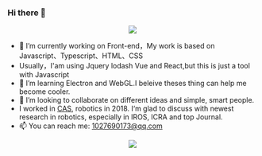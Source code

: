 ### Hi there 👋

<div align="center">
  <img src="https://github-readme-stats.vercel.app/api?username=Kun8018&show_icons=true&bg_color=#F472B6&count_private=true&show_icons=true&include_all_commits=true" />
</div>

- 🔭 I’m currently working on Front-end，My work is based on Javascript、Typescript、HTML、CSS
- Usually，I'am using Jquery lodash Vue and React,but this is just a tool with Javascript
- 🌱 I’m learning Electron and WebGL.I beleive theses thing can help me become cooler. 
- 👯 I’m looking to collaborate on different ideas and simple, smart people.
- I worked in [CAS](http://bigsmilelab.ac.cn/cn/home.html), robotics in 2018. I‘m glad to discuss with newest research in robotics, especially in IROS, ICRA and top Journal.
- 📫 You can reach me: 1027690173@qq.com
<!--
**Kun8018/Kun8018** is a ✨ _special_ ✨ repository because its `README.md` (this file) appears on your GitHub profile.

Here are some ideas to get you started:


- 🌱 I’m currently learning ...
- 👯 I’m looking to collaborate on ...
- 🤔 I’m looking for help with ...
- 💬 Ask me about ...
- 📫 How to reach me: ...
- 😄 Pronouns: ...
- ⚡ Fun fact: ...
-->


<div align="center">
  <img align="center" src="https://github-readme-stats.vercel.app/api/top-langs/?username=Kun8018&hide=html&count_private=true&layout=compact" />
</div>
